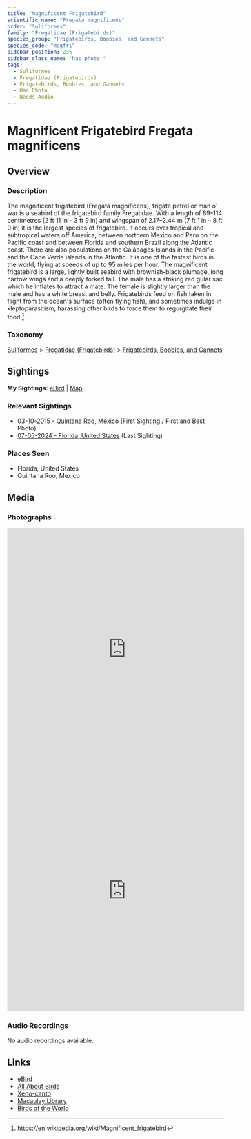 ```yaml
---
title: "Magnificent Frigatebird"
scientific_name: "Fregata magnificens"
order: "Suliformes"
family: "Fregatidae (Frigatebirds)"
species_group: "Frigatebirds, Boobies, and Gannets"
species_code: "magfri"
sidebar_position: 236
sidebar_class_name: "has-photo "
tags: 
  - Suliformes
  - Fregatidae (Frigatebirds)
  - Frigatebirds, Boobies, and Gannets
  - Has Photo
  - Needs Audio
---
```


# Magnificent Frigatebird <span className='sci_name'>Fregata magnificens</span>

## Overview

### Description
The magnificent frigatebird (Fregata magnificens), frigate petrel or man o' war is a seabird of the frigatebird family Fregatidae. With a length of 89–114 centimetres (2 ft 11 in – 3 ft 9 in) and wingspan of 2.17–2.44 m (7 ft 1 in – 8 ft 0 in) it is the largest species of frigatebird. It occurs over tropical and subtropical waters off America, between northern Mexico and Peru on the Pacific coast and between Florida and southern Brazil along the Atlantic coast. There are also populations on the Galápagos Islands in the Pacific and the Cape Verde islands in the Atlantic. It is one of the fastest birds in the world, flying at speeds of up to 95 miles per hour.
The magnificent frigatebird is a large, lightly built seabird with brownish-black plumage, long narrow wings and a deeply forked tail. The male has a striking red gular sac which he inflates to attract a mate. The female is slightly larger than the male and has a white breast and belly. Frigatebirds feed on fish taken in flight from the ocean's surface (often flying fish), and sometimes indulge in kleptoparasitism, harassing other birds to force them to regurgitate their food.[^1]

[^1]: https://en.wikipedia.org/wiki/Magnificent_frigatebird

### Taxonomy
[Suliformes](/tags/suliformes) > [Fregatidae (Frigatebirds)](/tags/fregatidae-frigatebirds) > [Frigatebirds, Boobies, and Gannets](/tags/frigatebirds-boobies-and-gannets)


## Sightings

**My Sightings:** [eBird](https://ebird.org/lifelist?r=world&time=life&spp=magfri) | [Map](/map?species_code=magfri)

### Relevant Sightings

* [03-10-2015 - Quintana Roo, Mexico](https://ebird.org/checklist/S206239632) (First Sighting / First and Best Photo)
* [07-05-2024 - Florida, United States](https://ebird.org/checklist/S185524319) (Last Sighting)

### Places Seen

* Florida, United States
* Quintana Roo, Mexico



## Media
### Photographs
<iframe src="https://macaulaylibrary.org/asset/627874839/embed" width="550" height="560" frameborder="0" allowfullscreen></iframe>
<iframe src="https://macaulaylibrary.org/asset/627868077/embed" width="550" height="560" frameborder="0" allowfullscreen></iframe>

### Audio Recordings
No audio recordings available.

## Links
* [eBird](https://ebird.org/species/magfri) 
* [All About Birds](https://www.allaboutbirds.org/guide/magfri) 
* [Xeno-canto](https://www.xeno-canto.org/species/fregata-magnificens) 
* [Macaulay Library](https://search.macaulaylibrary.org/catalog?taxonCode=magfri&sort=rating_rank_desc)
* [Birds of the World](https://birdsoftheworld.org/bow/species/magfri)
